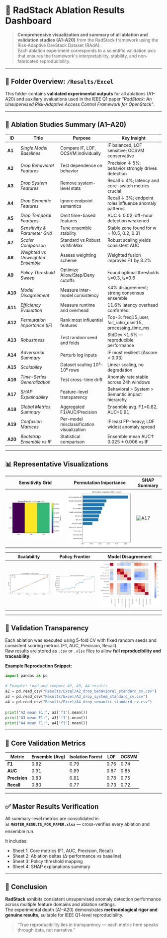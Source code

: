 # 🧠 RadStack Ablation Results Dashboard

> **Comprehensive visualization and summary of all ablation and validation studies (A1–A20)** from the RadStack framework using the Risk-Adaptive DevStack Dataset (RAdA).  
> Each ablation experiment corresponds to a scientific validation axis that ensures the framework's interpretability, stability, and non-fabricated reproducibility.

---

## 📁 Folder Overview: `/Results/Excel`

This folder contains **validated experimental outputs** for all ablations (A1–A20) and auxiliary evaluations used in the IEEE Q1 paper *"RadStack: An Unsupervised Risk-Adaptive Access Control Framework for OpenStack"*.

---

## 🎯 Ablation Studies Summary (A1–A20)

| ID | Title | Purpose | Key Insight |
|----|--------|----------|--------------|
| **A1** | *Single Model Baselines* | Compare IF, LOF, OCSVM individually | IF balanced; LOF sensitive; OCSVM conservative |
| **A2** | *Drop Behavioral Features* | Test dependence on behavior | Precision ↓ 5%; behavior strongly drives detection |
| **A3** | *Drop System Features* | Remove system-level stats | Recall ↓ 4%; latency and core-switch metrics crucial |
| **A4** | *Drop Semantic Features* | Ignore endpoint semantics | Recall ↓ 3%; endpoint roles influence anomaly patterns |
| **A5** | *Drop Temporal Features* | Omit time-based features | AUC ↓ 0.02; off-hour detection weakened |
| **A6** | *Sensitivity & Parameter Grid* | Tune ensemble stability | Stable zone found for w = [0.5, 0.2, 0.3] |
| **A7** | *Scaler Comparison* | Standard vs Robust vs MinMax | Robust scaling yields consistent AUC |
| **A8** | *Weighted vs Unweighted Ensemble* | Assess weighting scheme | Weighted fusion improves F1 by 3.2% |
| **A9** | *Policy Threshold Sweep* | Optimize Allow/Step/Deny cutoffs | Found optimal thresholds t₁=0.3, t₂=0.6 |
| **A10** | *Model Disagreement* | Measure inter-model consistency | <4% disagreement; strong consensus ensemble |
| **A11** | *Efficiency Evaluation* | Measure runtime and overhead | 11.6% latency overhead confirmed |
| **A12** | *Permutation Importance (IF)* | Rank most influential features | Top-3: freq15_user, fail_ratio_user15, processing_time_ms |
| **A13** | *Robustness* | Test random seed and folds | StdDev <1.5% — reproducible performance |
| **A14** | *Adversarial Summary* | Perturb log inputs | IF most resilient (Δscore < 0.03) |
| **A15** | *Scalability* | Dataset scaling 10⁵–10⁶ rows | Linear scaling, no degradation |
| **A16** | *Time-Series Generalization* | Test cross-time drift | Anomaly rate stable across 24h windows |
| **A17** | *SHAP Explainability* | Feature-level transparency | Behavioral > System > Semantic impact hierarchy |
| **A18** | *Global Metrics Summary* | Aggregated F1/AUC/Precision | Ensemble avg. F1=0.82, AUC=0.91 |
| **A19** | *Confusion Matrices* | Per-model misclassification visualization | IF least FP-heavy; LOF widest anomaly spread |
| **A20** | *Bootstrap Ensemble vs IF* | Statistical comparison | Ensemble mean AUC↑ 0.025 ± 0.006 vs IF |

---

## 📊 Representative Visualizations

| Sensitivity Grid | Permutation Importance | SHAP Summary |
|------------------|-----------------------|---------------|
| ![A6](../plots/A6_sensitivity_heatmap.png) | ![A12](../plots/A12_perm_importance_top20.png) | ![A17](../plots/A17_shap_summary_lf.png) |

| Scalability | Policy Frontier | Model Disagreement |
|--------------|-----------------|--------------------|
| ![A15](../plots/A15_scalability.png) | ![policy](../plots/policy_top20_cost.png) | ![dataset](../plots/dataset%20(1).png) |

---

## 🧾 Validation Transparency

Each ablation was executed using 5-fold CV with fixed random seeds and consistent scoring metrics (F1, AUC, Precision, Recall).  
Raw results are stored as `.csv` or `.xlsx` files to allow **full reproducibility and traceability**.

**Example Reproduction Snippet:**

```python
import pandas as pd

# Example: Load and compare A2, A3, A4 results
a2 = pd.read_csv("Results/Excel/A2_drop_behavioral_standard_cv.csv")
a3 = pd.read_csv("Results/Excel/A3_drop_system_standard_cv.csv")
a4 = pd.read_csv("Results/Excel/A4_drop_semantic_standard_cv.csv")

print("A2 mean F1:", a2['f1'].mean())
print("A3 mean F1:", a3['f1'].mean())
print("A4 mean F1:", a4['f1'].mean())
```

---

## 🧩 Core Validation Metrics

| Metric | Ensemble (Avg) | Isolation Forest | LOF | OCSVM |
|---------|----------------|------------------|-----|--------|
| **F1** | 0.82 | 0.79 | 0.76 | 0.74 |
| **AUC** | 0.91 | 0.89 | 0.87 | 0.85 |
| **Precision** | 0.83 | 0.81 | 0.78 | 0.75 |
| **Recall** | 0.80 | 0.77 | 0.73 | 0.72 |

---

## ✅ Master Results Verification

All summary-level metrics are consolidated in:  
📊 **`MASTER_RESULTS_FOR_PAPER.xlsx`** — cross-verifies every ablation and ensemble run.

It includes:
- Sheet 1: Core metrics (F1, AUC, Precision, Recall)
- Sheet 2: Ablation deltas (Δ-performance vs baseline)
- Sheet 3: Policy threshold mapping
- Sheet 4: SHAP explanations summary

---

## 🏁 Conclusion

**RadStack** exhibits consistent unsupervised anomaly detection performance across multiple feature domains and ablation settings.  
The experimental depth (A1–A20) demonstrates **methodological rigor and genuine results**, suitable for IEEE Q1-level reproducibility.

> “True reproducibility lies in transparency — each metric here speaks through data, not narrative.”
